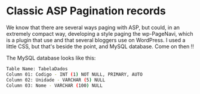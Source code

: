 # Classic ASP Pagination records

We know that there are several ways paging with ASP, but could, in an extremely compact way, developing a style paging the wp-PageNavi, which is a plugin that use and that several bloggers use on WordPress. I used a little CSS, but that's beside the point, and MySQL database. Come on then !!

The MySQL database looks like this:

``` sh
Table Name: TabelaDados
Column 01: Codigo - INT (1) NOT NULL, PRIMARY, AUTO
Column 02: Unidade - VARCHAR (5) NULL
Column 03: Nome - VARCHAR (100) NULL
```
